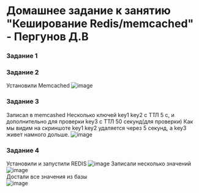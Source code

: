 # Домашнее задание к занятию "Кеширование Redis/memcached" - Пергунов Д.В

### Задание 1


### Задание 2
Установили Memcached
![image](https://github.com/dimindrol/11-02_cash-Redis-memcached/assets/103885836/db8b0dad-cdef-4d9c-9336-11bfbb8eafc1)
### Задание 3
Записал в memcashed Несколько ключей key1 key2 с ТТЛ 5 с, и дополнительно для проверки key3 с ТТЛ 50 секунд(для проверки)
Как мы видим на скриншоте key1 key2 удаляется через 5 секунд, а key3 живет намного дольше.
![image](https://github.com/dimindrol/11-02_cash-Redis-memcached/assets/103885836/8235cb0d-8759-4ea0-896d-d89543849c09)

### Задание 4
Установили и запустили REDIS 
![image](https://github.com/dimindrol/11-02_cash-Redis-memcached/assets/103885836/3096525a-2619-4fcc-b22c-cc78505668e2)
Записали несколько значений  
![image](https://github.com/dimindrol/11-02_cash-Redis-memcached/assets/103885836/b0429af9-1243-46a2-934a-21eaa859cb40)  
Достали все значения из базы   
![image](https://github.com/dimindrol/11-02_cash-Redis-memcached/assets/103885836/a82d2480-bd96-4523-a115-adf8cf0b32de)  






